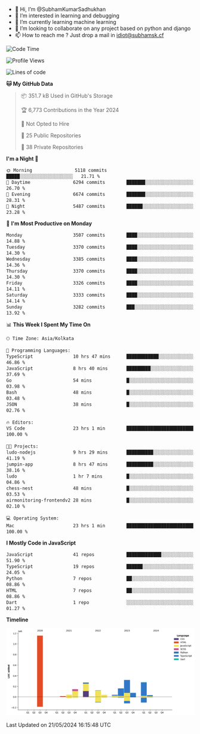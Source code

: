 - 👋 Hi, I’m @SubhamKumarSadhukhan
- 👀 I’m interested in learning and debugging
- 🌱 I’m currently learning machine learning
- 💞️ I’m looking to collaborate on any project based on python and django
- 📫 How to reach me ?
      Just drop a mail in idiot@subhamsk.cf

<!---
SubhamKumarSadhukhan/SubhamKumarSadhukhan is a ✨ special ✨ repository because its `README.md` (this file) appears on your GitHub profile.
You can click the Preview link to take a look at your changes.
--->


<!--START_SECTION:waka-->
![Code Time](http://img.shields.io/badge/Code%20Time-2%2C204%20hrs%2056%20mins-blue)

![Profile Views](http://img.shields.io/badge/Profile%20Views-0-blue)

![Lines of code](https://img.shields.io/badge/From%20Hello%20World%20I%27ve%20Written-2.7%20million%20lines%20of%20code-blue)

**🐱 My GitHub Data** 

> 📦 351.7 kB Used in GitHub's Storage 
 > 
> 🏆 6,773 Contributions in the Year 2024
 > 
> 🚫 Not Opted to Hire
 > 
> 📜 25 Public Repositories 
 > 
> 🔑 38 Private Repositories 
 > 
**I'm a Night 🦉** 

```text
🌞 Morning                5118 commits        █████░░░░░░░░░░░░░░░░░░░░   21.71 % 
🌆 Daytime                6294 commits        ███████░░░░░░░░░░░░░░░░░░   26.70 % 
🌃 Evening                6674 commits        ███████░░░░░░░░░░░░░░░░░░   28.31 % 
🌙 Night                  5487 commits        ██████░░░░░░░░░░░░░░░░░░░   23.28 % 
```
📅 **I'm Most Productive on Monday** 

```text
Monday                   3507 commits        ████░░░░░░░░░░░░░░░░░░░░░   14.88 % 
Tuesday                  3370 commits        ████░░░░░░░░░░░░░░░░░░░░░   14.30 % 
Wednesday                3385 commits        ████░░░░░░░░░░░░░░░░░░░░░   14.36 % 
Thursday                 3370 commits        ████░░░░░░░░░░░░░░░░░░░░░   14.30 % 
Friday                   3326 commits        ████░░░░░░░░░░░░░░░░░░░░░   14.11 % 
Saturday                 3333 commits        ████░░░░░░░░░░░░░░░░░░░░░   14.14 % 
Sunday                   3282 commits        ███░░░░░░░░░░░░░░░░░░░░░░   13.92 % 
```


📊 **This Week I Spent My Time On** 

```text
🕑︎ Time Zone: Asia/Kolkata

💬 Programming Languages: 
TypeScript               10 hrs 47 mins      ████████████░░░░░░░░░░░░░   46.86 % 
JavaScript               8 hrs 40 mins       █████████░░░░░░░░░░░░░░░░   37.69 % 
Go                       54 mins             █░░░░░░░░░░░░░░░░░░░░░░░░   03.98 % 
Bash                     48 mins             █░░░░░░░░░░░░░░░░░░░░░░░░   03.48 % 
JSON                     38 mins             █░░░░░░░░░░░░░░░░░░░░░░░░   02.76 % 

🔥 Editors: 
VS Code                  23 hrs 1 min        █████████████████████████   100.00 % 

🐱‍💻 Projects: 
ludo-nodejs              9 hrs 29 mins       ██████████░░░░░░░░░░░░░░░   41.19 % 
jumpin-app               8 hrs 47 mins       ██████████░░░░░░░░░░░░░░░   38.16 % 
ludo                     1 hr 7 mins         █░░░░░░░░░░░░░░░░░░░░░░░░   04.86 % 
chess-nest               48 mins             █░░░░░░░░░░░░░░░░░░░░░░░░   03.53 % 
airmonitoring-frontendv2 28 mins             █░░░░░░░░░░░░░░░░░░░░░░░░   02.10 % 

💻 Operating System: 
Mac                      23 hrs 1 min        █████████████████████████   100.00 % 
```

**I Mostly Code in JavaScript** 

```text
JavaScript               41 repos            █████████████░░░░░░░░░░░░   51.90 % 
TypeScript               19 repos            ██████░░░░░░░░░░░░░░░░░░░   24.05 % 
Python                   7 repos             ██░░░░░░░░░░░░░░░░░░░░░░░   08.86 % 
HTML                     7 repos             ██░░░░░░░░░░░░░░░░░░░░░░░   08.86 % 
Dart                     1 repo              ░░░░░░░░░░░░░░░░░░░░░░░░░   01.27 % 
```



**Timeline**

![Lines of Code chart](https://raw.githubusercontent.com/SubhamKumarSadhukhan/SubhamKumarSadhukhan/main/assets/bar_graph.png)


 Last Updated on 21/05/2024 16:15:48 UTC
<!--END_SECTION:waka-->
